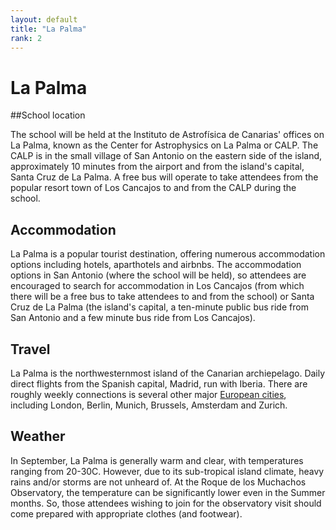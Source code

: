 ```yaml
---
layout: default
title: "La Palma"
rank: 2
---
```

# La Palma

##School location

The school will be held at the Instituto de Astrofísica de Canarias' offices on La Palma, known as the Center for Astrophysics on La Palma or CALP.  The CALP is in the small village of San Antonio on the eastern side of the island, approximately 10 minutes from the airport and from the island's capital, Santa Cruz de La Palma.  A free bus will operate to take attendees from the popular resort town of Los Cancajos to and from the CALP during the school.

## Accommodation

La Palma is a popular tourist destination, offering numerous accommodation options including hotels, aparthotels and airbnbs.  The accommodation options in San Antonio (where the school will be held), so attendees are encouraged to search for accommodation in Los Cancajos (from which there will be a free bus to take attendees to and from the school) or Santa Cruz de La Palma (the island's capital, a ten-minute public bus ride from San Antonio and a few minute bus ride from Los Cancajos).

## Travel

La Palma is the northwesternmost island of the Canarian archiepelago.  Daily direct flights from the Spanish capital, Madrid, run with Iberia.  There are roughly weekly connections is several other major [European cities](https://www.aena.es/en/la-palma/airlines-and-destinations/airport-destinations.html), including London, Berlin, Munich, Brussels, Amsterdam and Zurich.

## Weather

In September, La Palma is generally warm and clear, with temperatures ranging from 20-30C.  However, due to its sub-tropical island climate, heavy rains and/or storms are not unheard of.  At the Roque de los Muchachos Observatory, the temperature can be significantly lower even in the Summer months.  So, those attendees wishing to join for the observatory visit should come prepared with appropriate clothes (and footwear).

